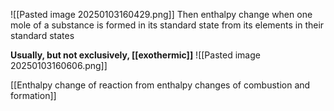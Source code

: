![[Pasted image 20250103160429.png]]
Then enthalpy change when one mole of a substance is formed in its standard state from its elements in their standard states

**Usually, but not exclusively, [[exothermic]]**
![[Pasted image 20250103160606.png]]

[[Enthalpy change of reaction from enthalpy changes of combustion and formation]]